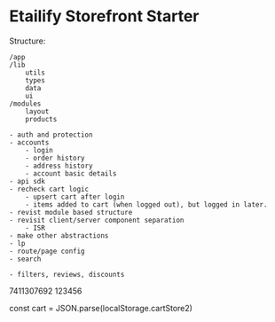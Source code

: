 # Etailify Storefront Starter

Structure:

```
/app
/lib
    utils
    types
    data
    ui
/modules
    layout
    products
```

```
- auth and protection
- accounts
    - login
    - order history
    - address history
    - account basic details
- api sdk
- recheck cart logic
    - upsert cart after login
    - items added to cart (when logged out), but logged in later.
- revist module based structure
- revisit client/server component separation
    - ISR
- make other abstractions
- lp
- route/page config
- search

- filters, reviews, discounts
```

7411307692
123456

const cart = JSON.parse(localStorage.cartStore2)
